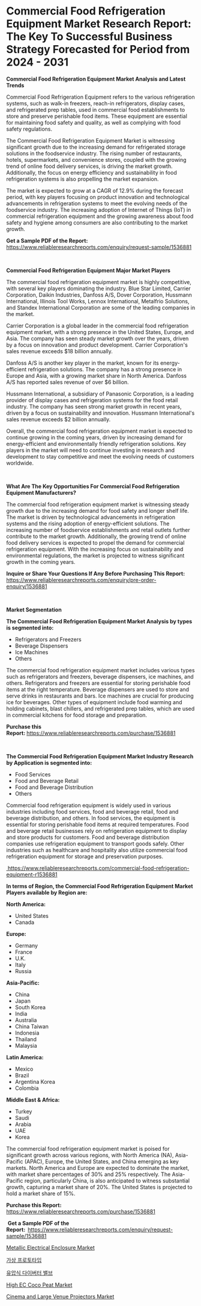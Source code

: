 <p><h1>Commercial Food Refrigeration Equipment Market Research Report: The Key To Successful Business Strategy Forecasted for Period from 2024 - 2031</h1></p><p><strong>Commercial Food Refrigeration Equipment Market Analysis and Latest Trends</strong></p>
<p><p>Commercial Food Refrigeration Equipment refers to the various refrigeration systems, such as walk-in freezers, reach-in refrigerators, display cases, and refrigerated prep tables, used in commercial food establishments to store and preserve perishable food items. These equipment are essential for maintaining food safety and quality, as well as complying with food safety regulations.</p><p>The Commercial Food Refrigeration Equipment Market is witnessing significant growth due to the increasing demand for refrigerated storage solutions in the foodservice industry. The rising number of restaurants, hotels, supermarkets, and convenience stores, coupled with the growing trend of online food delivery services, is driving the market growth. Additionally, the focus on energy efficiency and sustainability in food refrigeration systems is also propelling the market expansion.</p><p>The market is expected to grow at a CAGR of 12.9% during the forecast period, with key players focusing on product innovation and technological advancements in refrigeration systems to meet the evolving needs of the foodservice industry. The increasing adoption of Internet of Things (IoT) in commercial refrigeration equipment and the growing awareness about food safety and hygiene among consumers are also contributing to the market growth.</p></p>
<p><strong>Get a Sample PDF of the Report:&nbsp;</strong> <a href="https://www.reliableresearchreports.com/enquiry/request-sample/1536881">https://www.reliableresearchreports.com/enquiry/request-sample/1536881</a></p>
<p>&nbsp;</p>
<p><strong>Commercial Food Refrigeration Equipment Major Market Players</strong></p>
<p><p>The commercial food refrigeration equipment market is highly competitive, with several key players dominating the industry. Blue Star Limited, Carrier Corporation, Daikin Industries, Danfoss A/S, Dover Corporation, Hussmann International, Illinois Tool Works, Lennox International, Metalfrio Solutions, and Standex International Corporation are some of the leading companies in the market.</p><p>Carrier Corporation is a global leader in the commercial food refrigeration equipment market, with a strong presence in the United States, Europe, and Asia. The company has seen steady market growth over the years, driven by a focus on innovation and product development. Carrier Corporation's sales revenue exceeds $18 billion annually.</p><p>Danfoss A/S is another key player in the market, known for its energy-efficient refrigeration solutions. The company has a strong presence in Europe and Asia, with a growing market share in North America. Danfoss A/S has reported sales revenue of over $6 billion.</p><p>Hussmann International, a subsidiary of Panasonic Corporation, is a leading provider of display cases and refrigeration systems for the food retail industry. The company has seen strong market growth in recent years, driven by a focus on sustainability and innovation. Hussmann International's sales revenue exceeds $2 billion annually.</p><p>Overall, the commercial food refrigeration equipment market is expected to continue growing in the coming years, driven by increasing demand for energy-efficient and environmentally friendly refrigeration solutions. Key players in the market will need to continue investing in research and development to stay competitive and meet the evolving needs of customers worldwide.</p></p>
<p>&nbsp;</p>
<p><strong>What Are The Key Opportunities For Commercial Food Refrigeration Equipment Manufacturers?</strong></p>
<p><p>The commercial food refrigeration equipment market is witnessing steady growth due to the increasing demand for food safety and longer shelf life. The market is driven by technological advancements in refrigeration systems and the rising adoption of energy-efficient solutions. The increasing number of foodservice establishments and retail outlets further contribute to the market growth. Additionally, the growing trend of online food delivery services is expected to propel the demand for commercial refrigeration equipment. With the increasing focus on sustainability and environmental regulations, the market is projected to witness significant growth in the coming years.</p></p>
<p><strong>Inquire or Share Your Questions If Any Before Purchasing This Report:</strong> <a href="https://www.reliableresearchreports.com/enquiry/pre-order-enquiry/1536881">https://www.reliableresearchreports.com/enquiry/pre-order-enquiry/1536881</a></p>
<p>&nbsp;</p>
<p><strong>Market Segmentation</strong></p>
<p><strong>The Commercial Food Refrigeration Equipment Market Analysis by types is segmented into:</strong></p>
<p><ul><li>Refrigerators and Freezers</li><li>Beverage Dispensers</li><li>Ice Machines</li><li>Others</li></ul></p>
<p><p>The commercial food refrigeration equipment market includes various types such as refrigerators and freezers, beverage dispensers, ice machines, and others. Refrigerators and freezers are essential for storing perishable food items at the right temperature. Beverage dispensers are used to store and serve drinks in restaurants and bars. Ice machines are crucial for producing ice for beverages. Other types of equipment include food warming and holding cabinets, blast chillers, and refrigerated prep tables, which are used in commercial kitchens for food storage and preparation.</p></p>
<p><strong>Purchase this Report:&nbsp;</strong><a href="https://www.reliableresearchreports.com/purchase/1536881">https://www.reliableresearchreports.com/purchase/1536881</a></p>
<p>&nbsp;</p>
<p><strong>The Commercial Food Refrigeration Equipment Market Industry Research by Application is segmented into:</strong></p>
<p><ul><li>Food Services</li><li>Food and Beverage Retail</li><li>Food and Beverage Distribution</li><li>Others</li></ul></p>
<p><p>Commercial food refrigeration equipment is widely used in various industries including food services, food and beverage retail, food and beverage distribution, and others. In food services, the equipment is essential for storing perishable food items at required temperatures. Food and beverage retail businesses rely on refrigeration equipment to display and store products for customers. Food and beverage distribution companies use refrigeration equipment to transport goods safely. Other industries such as healthcare and hospitality also utilize commercial food refrigeration equipment for storage and preservation purposes.</p></p>
<p><a href="https://www.reliableresearchreports.com/commercial-food-refrigeration-equipment-r1536881">&nbsp;https://www.reliableresearchreports.com/commercial-food-refrigeration-equipment-r1536881</a></p>
<p><strong>In terms of Region, the Commercial Food Refrigeration Equipment Market Players available by Region are:</strong></p>
<p>
    <p> <strong> North America: </strong>
        <ul>
            <li>United States</li>
            <li>Canada</li>
        </ul>
        </p> 
    <p> <strong> Europe: </strong>
        <ul>
            <li>Germany</li>
            <li>France</li>
            <li>U.K.</li>
            <li>Italy</li>
            <li>Russia</li>
        </ul>
        </p> 
    <p> <strong> Asia-Pacific: </strong>
        <ul>
            <li>China</li>
            <li>Japan</li>
            <li>South Korea</li>
            <li>India</li>
            <li>Australia</li>
            <li>China Taiwan</li>
            <li>Indonesia</li>
            <li>Thailand</li>
            <li>Malaysia</li>
        </ul>
        </p> 
    <p> <strong> Latin America: </strong>
        <ul>
            <li>Mexico</li>
            <li>Brazil</li>
            <li>Argentina Korea</li>
            <li>Colombia</li>
        </ul>
        </p> 
    <p> <strong> Middle East & Africa: </strong>
        <ul>
            <li>Turkey</li>
            <li>Saudi</li>
            <li>Arabia</li>
            <li>UAE</li>
            <li>Korea</li>
        </ul>
    </p>
    </p>
<p><p>The commercial food refrigeration equipment market is poised for significant growth across various regions, with North America (NA), Asia-Pacific (APAC), Europe, the United States, and China emerging as key markets. North America and Europe are expected to dominate the market, with market share percentages of 30% and 25% respectively. The Asia-Pacific region, particularly China, is also anticipated to witness substantial growth, capturing a market share of 20%. The United States is projected to hold a market share of 15%.</p></p>
<p><strong>Purchase this Report: </strong><a href="https://www.reliableresearchreports.com/purchase/1536881">https://www.reliableresearchreports.com/purchase/1536881</a></p>
<p>&nbsp;<strong>Get a Sample PDF of the Report:&nbsp;&nbsp;</strong><a href="https://www.reliableresearchreports.com/enquiry/request-sample/1536881">https://www.reliableresearchreports.com/enquiry/request-sample/1536881</a></p>
<p><strong></strong></p>
<p><p><a href="https://github.com/Alonsoolds3wq1d81czn8rbol/Market-Research-Report-List-2/blob/main/metallic-electrical-enclosure-market.md">Metallic Electrical Enclosure Market</a></p><p><a href="https://github.com/vsr06p4p49/Market-Research-Report-List-1/blob/main/447132437218.md">가상 프로토타입</a></p><p><a href="https://github.com/Penelolack456456/Market-Research-Report-List-1/blob/main/988084737219.md">유압식 다이버터 밸브</a></p><p><a href="https://issuu.com/reportprime-2/docs/high-ec-coco-peat-market-size-2030.pptx">High EC Coco Peat Market</a></p><p><a href="https://github.com/RickHolmes3/Market-Research-Report-List-4/blob/main/cinema-and-large-venue-projectors-market.md">Cinema and Large Venue Projectors Market</a></p></p>
